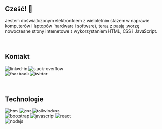 ## Cześć! 👋

Jestem doświadczonym elektronikiem z wieloletnim stażem w naprawie komputerów i laptopów (hardware i software), teraz z pasją tworzę nowoczesne strony internetowe z wykorzystaniem HTML, CSS i JavaScript.
<br>
<br>
<br>
## Kontakt 
[<img align="left" alt="linked-in" src="https://img.shields.io/badge/linkedin-%230077B5.svg?&style=for-the-badge&logo=linkedin&logoColor=white" />](https://www.linkedin.com)
[<img align="left" alt="stack-overflow" src="https://img.shields.io/badge/stack%20overflow-FE7A16?logo=stack-overflow&logoColor=white&style=for-the-badge" />](https://stackoverflow.com)
<br>
[<img align="left" alt="facebook" src="https://img.shields.io/badge/facebook-%231877F2.svg?&style=for-the-badge&logo=facebook&logoColor=white" />](https://www.facebook.com)
[<img align="left" alt="twitter" src="https://img.shields.io/badge/twitter-%231DA1F2.svg?&style=for-the-badge&logo=twitter&logoColor=white" />](https://twitter.com)
<br>
<br>
<br>
## Technologie
<img align="left" alt="html" src="https://img.shields.io/badge/html%20-%23DD4B25.svg?&style=for-the-badge&logo=html&logoColor=%2361DAFB" />
<img align="left" alt="css" src="https://img.shields.io/badge/css%20-%233595CF.svg?&style=for-the-badge&logo=css&logoColor=%2361DAFB" />
<img align="left" alt="tailwindcss" src="https://img.shields.io/badge/tailwindcss%20-%233DA9AA.svg?&style=for-the-badge&logo=tailwindcss&logoColor=%2361DAFB" />
<br>
<img align="left" alt="bootstrap" src="https://img.shields.io/badge/bootstrap%20-%237910F2.svg?&style=for-the-badge&logo=bootstrap&logoColor=%2361DAFB" />
<img align="left" alt="javascript" src="https://img.shields.io/badge/javascript%20-%23EFD81D.svg?&style=for-the-badge&logo=javascript&logoColor=%23FFFFFF" />
<img align="left" alt="react" src="https://img.shields.io/badge/react%20-%2320232a.svg?&style=for-the-badge&logo=react&logoColor=%2361DAFB" />
<br>
<img align="left" alt="nodejs" src="https://img.shields.io/badge/node.js%20-%2343853D.svg?&style=for-the-badge&logo=node.js&logoColor=white" />

<!--
**robi6791/robi6791** is a ✨ _special_ ✨ repository because its `README.md` (this file) appears on your GitHub profile.

Here are some ideas to get you started:

- 🔭 I’m currently working on ...
- 🌱 I’m currently learning ...
- 👯 I’m looking to collaborate on ...
- 🤔 I’m looking for help with ...
- 💬 Ask me about ...
- 📫 How to reach me: ...
- 😄 Pronouns: ...
- ⚡ Fun fact: ...
-->
